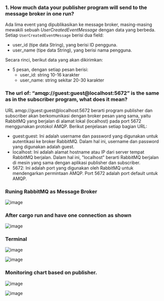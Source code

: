 ### 1. How much data your publisher program will send to the message broker in one run?
Ada lima event yang dipublikasikan ke message broker, masing-masing mewakili sebuah *UserCreatedEventMessage* dengan data yang berbeda. Setiap `UserCreatedEventMessage` berisi dua field:
- user_id (tipe data String), yang berisi ID pengguna.
- user_name (tipe data String), yang berisi nama pengguna.

Secara rinci, berikut data yang akan dikirimkan:
- 5 pesan, dengan setiap pesan berisi:
    - user_id: string 10-16 karakter
    - user_name: string sekitar 20-30 karakter


 ### The url of: “amqp://guest:guest@localhost:5672” is the same as in the subscriber program, what does it mean?
URL amqp://guest:guest@localhost:5672 berarti program publisher dan subscriber akan berkomunikasi dengan broker pesan yang sama, yaitu RabbitMQ yang berjalan di alamat lokal (localhost) pada port 5672 menggunakan protokol AMQP. Berikut penjelasan setiap bagian URL:
- guest:guest: Ini adalah username dan password yang digunakan untuk autentikasi ke broker RabbitMQ. Dalam hal ini, username dan password yang digunakan adalah guest.
- localhost: Ini adalah alamat hostname atau IP dari server tempat RabbitMQ berjalan. Dalam hal ini, "localhost" berarti RabbitMQ berjalan di mesin yang sama dengan aplikasi publisher dan subscriber.
- 5672: Ini adalah port yang digunakan oleh RabbitMQ untuk mendengarkan permintaan AMQP. Port 5672 adalah port default untuk AMQP.

### Runing RabbitMQ as Message Broker
![image](https://github.com/user-attachments/assets/090f2ef1-102c-461b-9e31-ef97ddebce7e)


### After cargo run and have one connection as shown
![image](https://github.com/user-attachments/assets/e8d4c80d-9798-4abc-83a9-850adcc6f719)

### Terminal

![image](https://github.com/user-attachments/assets/5512c898-18ec-4ede-83c9-7422da89e8c6)

![image](https://github.com/user-attachments/assets/95216288-71fa-4b01-b698-5ad9fce48cf1)

### Monitoring chart based on publisher.
![image](https://github.com/user-attachments/assets/e5f5b6d0-cec5-488c-965b-388f1459cc65)

![image](https://github.com/user-attachments/assets/76f65265-30ec-47db-bdc5-41d8c5174dbf)





